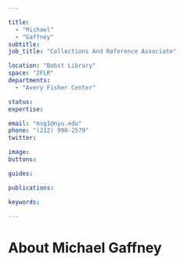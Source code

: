 ```yaml
---

title:
  - "Michael"
  - "Gaffney"
subtitle: 
job_title: "Collections And Reference Associate"

location: "Bobst Library"
space: "2FLR"
departments:
  - "Avery Fisher Center"

status: 
expertise:

email: "msg1@nyu.edu"
phone: "(212) 998-2579"
twitter: 

image: 
buttons:

guides:

publications:

keywords:

---
```


# About Michael Gaffney


